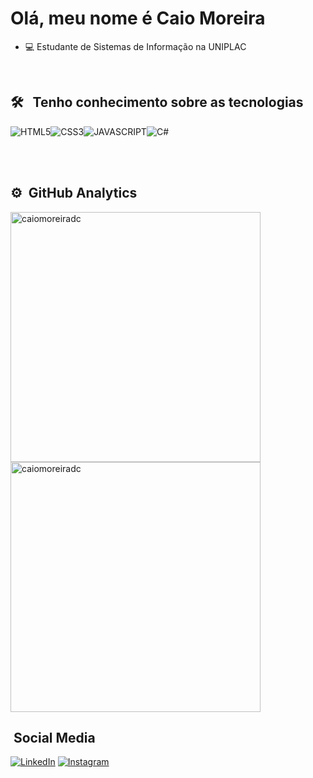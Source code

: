 <h1>Olá, meu nome é Caio Moreira</h1>

- 💻 Estudante de Sistemas de Informação na UNIPLAC

<br>


## 🛠 &nbsp; Tenho conhecimento sobre as tecnologias 

<div style="display: flex;">
      <img
        alt="HTML5"
        src="https://img.shields.io/badge/HTML5-E34F26?style=for-the-badge&logo=html5&logoColor=white"
      />
      <img
        alt="CSS3"
        src="https://img.shields.io/badge/CSS3-1572B6?style=for-the-badge&logo=css3&logoColor=white"
      />
      <img
        alt="JAVASCRIPT"
        src="https://img.shields.io/badge/JavaScript-F7DF1E?style=for-the-badge&logo=javascript&logoColor=black"
      />
      <img
        alt="C#"
        src="https://img.shields.io/badge/CSharp-00FF00?style=for-the-badge&logo=csharp&logoColor=~white"
      />
    </div>
    
<br><br>

## ⚙ &nbsp;GitHub Analytics

<img
    width="400px"
    alt="caiomoreiradc"
    src="https://github-readme-stats.vercel.app/api?username=caiomoreiradc&show_icons=true&theme=dark"
  />
<img
    width="400px"
    alt="caiomoreiradc"
    src="https://github-readme-stats.vercel.app/api/top-langs/?username=caiomoreiradc&layout=compact"
  />

##  &nbsp;Social Media

<a href="https://www.linkedin.com/in/caio-moreira-de-carvalho-a5b665210/"
      ><img src="https://img.shields.io/badge/LinkedIn-0077B5?style=for-the-badge&logo=linkedin&logoColor=white"
            alt="LinkedIn"
    /></a>
<a href="https://www.instagram.com/caicomc/?theme=dark"
      ><img
        src="https://img.shields.io/badge/Instagram-E4405F?style=for-the-badge&logo=instagram&logoColor=white"
        alt="Instagram"
    /></a>
</div>
